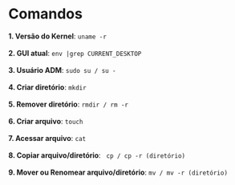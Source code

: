 # Comandos

**1. Versão do Kernel**:
``` uname -r ``` </br> </br>
**2. GUI atual**:
``` env |grep CURRENT_DESKTOP ``` </br> </br>
**3. Usuário ADM**:
``` sudo su / su - ``` </br> </br>
**4. Criar diretório**: 
``` mkdir ``` </br> </br>
**5. Remover diretório**:
``` rmdir / rm -r ``` </br> </br>
**6. Criar arquivo**:
``` touch ``` </br> </br>
**7. Acessar arquivo**:
``` cat ``` </br> </br>
**8. Copiar arquivo/diretório**:
``` cp / cp -r (diretório)``` </br> </br>
**9. Mover ou Renomear arquivo/diretório**:
``` mv / mv -r (diretório) ``` </br> </br>
